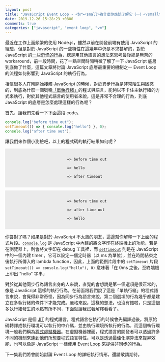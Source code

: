 ```yaml
---
layout: post
title: "JavaScript Event Loop - <br><small>為什麼你應該了解它（一）</small>"
date: 2019-12-26 15:28:23 +0800
comments: true
categories: ["javascript", "event loop", "vm"]
---
```


最近在工作上面頻繁的使用 Node.js，雖然以前在開發前端有使用 JavaScript 的經驗，但是對於 JavaScript 的一些特性在這幾年中仍是不求甚解的，對於 JavaScript 的[一些奇怪的行為](https://www.google.com/search?q=javascript+what+the+fuck&client=firefox-b-d&sxsrf=ACYBGNRxxqeZNR62CPMhSK4QvPbxv6xMOg:1578734050768&source=lnms&tbm=isch&sa=X&ved=2ahUKEwiJvanSmvvmAhVAx4sBHUgvCqAQ_AUoAXoECAsQAw&biw=1280&bih=703&dpr=2)，總是用其他語言的想法來思考最後總是無奈的 workaround，前一段時間，花了一點空閒時間稍微了解了一下 JavaScript 底層到底做了什麼，這篇文章將討論 JavaScript 底層最重要的機制之一 Event Loop 的流程如何影響到 JavaScript 的執行行為。


相信很多人在剛開始接觸 JavaScript 的時候，對於異步行為是非常陌生與困惑的，到底為什麼一個號稱[「單執行緒」](https://dev.to/steelvoltage/if-javascript-is-single-threaded-how-is-it-asynchronous-56gd)的程式與語言，能夠以不卡住主執行緒的方式來執行，對於其他程式語言的使用者來說，這是非常不合理的行為，到底 JavaScript 的底層是怎麼處理這樣的行為呢？

首先，讓我們先看一下下面這段 code。

```js
console.log("before time out");
setTimeout(() => { console.log("hello") }, 0);
console.log("after time out");
```

讓我們來作個小測驗吧，以上的程式碼的執行結果如何呢？
<div name="first_ans" style="background: #ebebeb; display: flex; padding: 1em; margin-bottom: 10px; justify-content: space-around; cursor: pointer">
  <code style="display: inline-flex; background: none; border: 0">
    => before time out<br>
    => hello<br>
    => after timeout
  </code>
</div>
<div name="second_ans" style="background: #ebebeb; display: flex; padding: 1em; justify-content: space-around; cursor: pointer">
  <code style="display: inline-flex; background: none; border: 0" >
    => before time out<br>
    => after time out<br>
    => hello
  </code>
</div>

<script>
  // simple quiz
  const first_ans = document.querySelector("div[name=first_ans]");
  const second_ans = document.querySelector("div[name=second_ans]");
  first_ans.addEventListener("click", (e) => {
    first_ans.style.backgroundColor = "#d9534f";
    second_ans.style.backgroundColor = "#ebebeb";
  });
  second_ans.addEventListener("click", (e) => {
    first_ans.style.backgroundColor = "#ebebeb";
    second_ans.style.backgroundColor = "#5cb85c";
  });
</script>

<!-- more -->

你答對了嗎？如果是對於 JavaScript 不太熟的朋友，這邊幫你解釋一下上面的程式片段。[`console.log`](https://developer.mozilla.org/en-US/docs/Web/API/Console/log) 是 JavaScript 中內建的將文字印在終端機上的功能，若是在瀏覽器上，則會將文字印在 debug 工具裡，而 [`setTimeout`](https://developer.mozilla.org/en-US/docs/Web/API/WindowOrWorkerGlobalScope/setTimeout) 則是在 JavaScript 中的一個內建 timer ，它可以設定一個定時器（以 ms 為單位），並在時間結束之後執行所傳入的 lambda function，因此，上面的範例片段中的 `setTimeout` 片段 `setTimeout(() => console.log("hello"), 0)` 意味著「在 0ms 之後，至終端機上印出 "hello" 字串」


對於從其他同步行為語言出身的人來說，直覺的會想說是第一個選項是很正常的，像是 JavaScript 這樣的執行行為，在前面跟我們說了這是「單執行緒」的程式語言來說，會覺得非常奇怪，因為同步行為語言來說，第二個選項的行為幾乎都是建立在多執行緒的條件下才能完成。嚴格來說，這樣的想法，也沒有錯啦，只是這個多執行緒發生的地點有所不同，下面就讓我試著解釋看看了。


JavaScript 是個 [JIT](https://en.wikipedia.org/wiki/Just-in-time_compilation) 的程式語言，程式語言在執行的時候會先編譯過後，將原始碼轉譯成執行環境可以執行的中介碼，並由執行環境所執行的行為，而這個執行環境一般我們稱為[程式虛擬機器](https://en.wikipedia.org/wiki/Virtual_machine#Process_virtual_machines)。在虛擬機器裡面，程式語言的開發者可以透過許多不同的機制來達到他們所想要程式語言特性，可以是透過最佳化演算法來提昇效能，也可以像是 JavaScript 一樣使用 Event Loop 來提供非同步的行為。


下一集我們將會開始討論 Event Loop 的詳細執行情形，還請敬請期待。
